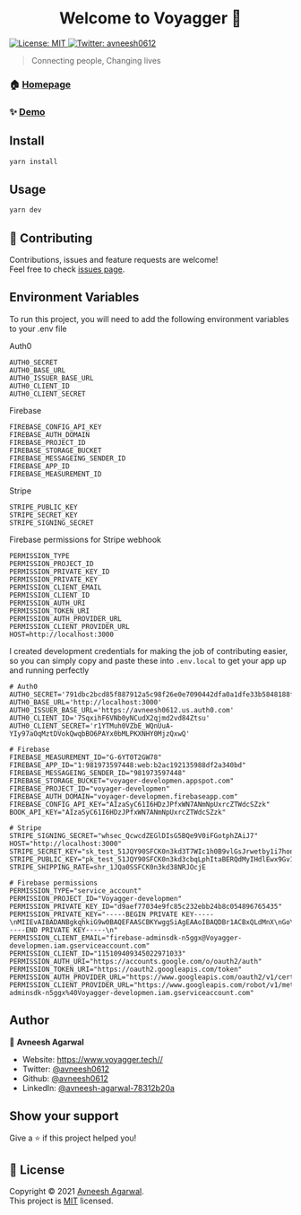 <h1 align="center">Welcome to Voyagger 👋</h1>
<p>
  <a href="https://github.com/avneesh0612/Voyagger/blob/main/LICENSE" target="_blank">
    <img alt="License: MIT" src="https://img.shields.io/badge/License-MIT-yellow.svg" />
  </a>
  <a href="https://twitter.com/avneesh0612" target="_blank">
    <img alt="Twitter: avneesh0612" src="https://img.shields.io/twitter/follow/avneesh0612.svg?style=social" />
  </a>
</p>

> Connecting people, Changing lives

### 🏠 [Homepage](https://www.voyagger.tech//)

### ✨ [Demo](https://www.voyagger.tech//)

## Install

```sh
yarn install
```

## Usage

```sh
yarn dev
```

## 🤝 Contributing

Contributions, issues and feature requests are welcome!<br />Feel free to check [issues page](https://github.com/avneesh0612/Voyagger/issues).

## Environment Variables

To run this project, you will need to add the following environment variables to your .env file

Auth0

```
AUTH0_SECRET
AUTH0_BASE_URL
AUTH0_ISSUER_BASE_URL
AUTH0_CLIENT_ID
AUTH0_CLIENT_SECRET
```

Firebase

```
FIREBASE_CONFIG_API_KEY
FIREBASE_AUTH_DOMAIN
FIREBASE_PROJECT_ID
FIREBASE_STORAGE_BUCKET
FIREBASE_MESSAGEING_SENDER_ID
FIREBASE_APP_ID
FIREBASE_MEASUREMENT_ID
```

Stripe

```
STRIPE_PUBLIC_KEY
STRIPE_SECRET_KEY
STRIPE_SIGNING_SECRET
```

Firebase permissions for Stripe webhook

```
PERMISSION_TYPE
PERMISSION_PROJECT_ID
PERMISSION_PRIVATE_KEY_ID
PERMISSION_PRIVATE_KEY
PERMISSION_CLIENT_EMAIL
PERMISSION_CLIENT_ID
PERMISSION_AUTH_URI
PERMISSION_TOKEN_URI
PERMISSION_AUTH_PROVIDER_URL
PERMISSION_CLIENT_PROVIDER_URL
HOST=http://localhost:3000
```

I created development credentials for making the job of contributing easier, so you can simply copy and paste these into `.env.local` to get your app up and running perfectly

```
# Auth0
AUTH0_SECRET='791dbc2bcd85f887912a5c98f26e0e7090442dfa0a1dfe33b5848188fa3839b4'
AUTH0_BASE_URL='http://localhost:3000'
AUTH0_ISSUER_BASE_URL='https://avneesh0612.us.auth0.com'
AUTH0_CLIENT_ID='7SqxihF6VNb0yNCudX2qjmd2vd84Ztsu'
AUTH0_CLIENT_SECRET='r1YTMuh0VZbE_WQnUuA-YIy97aOqMztDVokQwqbBO6PAYx0bMLPKXNHY0MjzQxwQ'

# Firebase
FIREBASE_MEASUREMENT_ID="G-6YT0T2GW78"
FIREBASE_APP_ID="1:981973597448:web:b2ac192135988df2a340bd"
FIREBASE_MESSAGEING_SENDER_ID="981973597448"
FIREBASE_STORAGE_BUCKET="voyager-developmen.appspot.com"
FIREBASE_PROJECT_ID="voyager-developmen"
FIREBASE_AUTH_DOMAIN="voyager-developmen.firebaseapp.com"
FIREBASE_CONFIG_API_KEY="AIzaSyC61I6HDzJPfxWN7ANmNpUxrcZTWdcSZzk"
BOOK_API_KEY="AIzaSyC61I6HDzJPfxWN7ANmNpUxrcZTWdcSZzk"

# Stripe
STRIPE_SIGNING_SECRET="whsec_QcwcdZEGlDIsG5BQe9V0iFGotphZAiJ7"
HOST="http://localhost:3000"
STRIPE_SECRET_KEY="sk_test_51JQY90SFCK0n3kd3T7WIc1h0B9vlGsJrwetby1i7hongwgGufUsz8IioqTPMHxix5BZ4uYmfwrCcWKZJAXXPAsh600qPCQO6KJ"
STRIPE_PUBLIC_KEY="pk_test_51JQY90SFCK0n3kd3cbqLphItaBERQdMyIHdlEwx9Gv11laqkYB51T54nPAaf7wsqVLCAG52f5Qc5Yo3JiCewMTvm00yvevpMcs"
STRIPE_SHIPPING_RATE=shr_1JQa0SSFCK0n3kd38NRJOcjE

# Firebase permissions
PERMISSION_TYPE="service_account"
PERMISSION_PROJECT_ID="Voyagger-developmen"
PERMISSION_PRIVATE_KEY_ID="d9aef77034e9fc85c232ebb24b8c054896765435"
PERMISSION_PRIVATE_KEY="-----BEGIN PRIVATE KEY-----\nMIIEvAIBADANBgkqhkiG9w0BAQEFAASCBKYwggSiAgEAAoIBAQDBr1ACBxQLdMnX\nGoY6lxbUKgh4hdJDvVKtrRU8dCLqmLAqIv6hczllwrIfLIFyhOvRoIz9GlI6nUzJ\noCaQFkirVn6FTNvYP4N0HMOXiYLUNQtE1A79uDqdgD/EDTKP9h/zVLKN47Jhd6vF\nYaqcyAR6VdjZNfG4rxXVdkJ+K8oznqlhntmmXDHWyv0nvrV1Kke+vMDVbthrAw02\nko8+ZDU5sWZ4CV/Xilg24eu+txow3zGh8WKXSbaf2bMJ7jjecgd8Cmev4dpC0OJc\nO4xVPh+/vjXUx1ZeVrK8/g6mRWxEoFGXaXwtQrh9uaYtnJcDFKa87OoTTlN5JmLc\n7Yn6VK0fAgMBAAECggEAX0Ol5CFsJAhhAIp8zBOleFxmRzV3Crdzk5YG1HHA/Md2\nGnuU538/k4Q0TS38S4ICZVyFDDamjErzSlaZsRQs0Q1ddJ4tocr3kqRVNdM+hLbE\nYKm25+d1+SLr+jeNj458/5fArRZ6FgOg+pgDrVKaFTvlSU0FpBOF9zTQFrPeJA3C\nVfwMzhSSjVIzvhiW9gldiBtFwTu9flvMDG1gHBFjkYhvcY72+L1ndMkuOlcxYmjP\n/CxnDHNOulzPHqRuEBT0o4sxFrCrxO2oe5lbRr+nVIq8xlpi5SGMRHiqV9JBJMiD\n+m4yWbgxZKgReMFBX2DhnfKmM5xoCeiXGwBKyKgD5QKBgQDlrBwkrG12RyhsSABr\ngTnCRuqHJyw0wfjiEtPIIe30BhyqJLowVzpVz77/mCq403OonxrNKNgmjRKw9Djw\nl+2JCuL8oQ5bS+hiM+gVVKwHyA5QMleZq8TZEbj828MJv1cmobFzfCxc8WuWL7ln\ncg4+gTA16xJiIvBTiG6BUGDi4wKBgQDX4yAOOKRZRCh43RJ9ysAx6JqxgKmZVtLq\nBui98VyeEtMzuv+KfB7I19lu0iK1es2b/fqN6WVPpu5vc6SzwnwmOHNrkS9Otpmc\nhw6fUWUbTjVhWutVWMWw8XzevL7SfecTmHHr50QV6mE9q6Dg8hFe8FbqnK4RtoY7\ndTyzn5wVlQKBgHW9VqwiTPdOoVVpT/XMyIxlCIQCu/HL4sgauMEnS7JGk9lRfLWd\ncgVdu9+R5YzcsbUm43l7T9vrhEJ84NfOOvJ/R0AVXKPG9TmqvHZ68roGf/fy5t+b\npA1XvYq7KnBLy+S9DZhTdvaquOnES3rRiKXYWpu5h7IRkTxxe50FVLXbAoGAGOMa\n9+i5sXy0+bHqhsvPujEpXBsL8hxbNhVT0Um4tpRO+qCtAsbqOZcAftEEpU0h1MDD\nmIZ2YmdJB1oae4qJC1Loo1baUEWmka/UFLOqZypt5uo3ROB18b70+SxjBxryf4TM\nZTiE1c3uJdDaO/RL4ljsfCFRw8L52HLca4yTzr0CgYAiBAI4rXhWTsY1fv/zrq5a\nsPGaQ722HcGp83/OUmhFOjFjVnorzwzDSfgWHGlSOChxyn0Lp6IUtEK3Cy/rj3ov\nz5D6oql3gzMSIfnNI66C9MpWCkz5xsR4WvYPhO1Gjq9vU6OcbT0ELFgfTAIqK71l\nfh91yDIYmKbYDr/aL6gXkg==\n-----END PRIVATE KEY-----\n"
PERMISSION_CLIENT_EMAIL="firebase-adminsdk-n5ggx@Voyagger-developmen.iam.gserviceaccount.com"
PERMISSION_CLIENT_ID="115109409345022971033"
PERMISSION_AUTH_URI="https://accounts.google.com/o/oauth2/auth"
PERMISSION_TOKEN_URI="https://oauth2.googleapis.com/token"
PERMISSION_AUTH_PROVIDER_URL="https://www.googleapis.com/oauth2/v1/certs"
PERMISSION_CLIENT_PROVIDER_URL="https://www.googleapis.com/robot/v1/metadata/x509/firebase-adminsdk-n5ggx%40Voyagger-developmen.iam.gserviceaccount.com"
```

## Author

👤 **Avneesh Agarwal**

- Website: https://www.voyagger.tech//
- Twitter: [@avneesh0612](https://twitter.com/avneesh0612)
- Github: [@avneesh0612](https://github.com/avneesh0612)
- LinkedIn: [@avneesh-agarwal-78312b20a](https://linkedin.com/in/avneesh-agarwal-78312b20a)

## Show your support

Give a ⭐️ if this project helped you!

## 📝 License

Copyright © 2021 [Avneesh Agarwal](https://github.com/avneesh0612).<br />
This project is [MIT](https://github.com/avneesh0612/Voyagger/blob/main/LICENSE) licensed.

